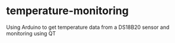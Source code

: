 # temperature-monitoring
Using Arduino to get temperature data from a DS18B20 sensor and monitoring using QT
